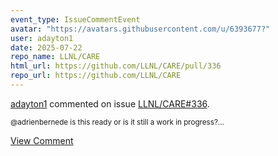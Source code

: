 ```yaml
---
event_type: IssueCommentEvent
avatar: "https://avatars.githubusercontent.com/u/6393677?"
user: adayton1
date: 2025-07-22
repo_name: LLNL/CARE
html_url: https://github.com/LLNL/CARE/pull/336
repo_url: https://github.com/LLNL/CARE
---
```


<a href='https://github.com/adayton1' target='_blank'>adayton1</a> commented on issue <a href='https://github.com/LLNL/CARE/pull/336' target='_blank'>LLNL/CARE#336</a>.

<small>@adrienbernede is this ready or is it still a work in progress?...</small>

<a href='https://github.com/LLNL/CARE/pull/336' target='_blank'>View Comment</a>